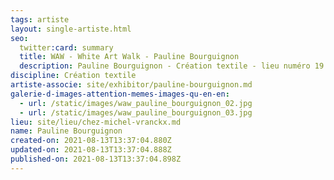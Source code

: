 ```yaml
---
tags: artiste
layout: single-artiste.html
seo:
  twitter:card: summary
  title: WAW - White Art Walk - Pauline Bourguignon
  description: Pauline Bourguignon - Création textile - lieu numéro 19
discipline: Création textile
artiste-associe: site/exhibitor/pauline-bourguignon.md
galerie-d-images-attention-memes-images-qu-en-en:
  - url: /static/images/waw_pauline_bourguignon_02.jpg
  - url: /static/images/waw_pauline_bourguignon_03.jpg
lieu: site/lieu/chez-michel-vranckx.md
name: Pauline Bourguignon
created-on: 2021-08-13T13:37:04.880Z
updated-on: 2021-08-13T13:37:04.888Z
published-on: 2021-08-13T13:37:04.898Z
---
```

